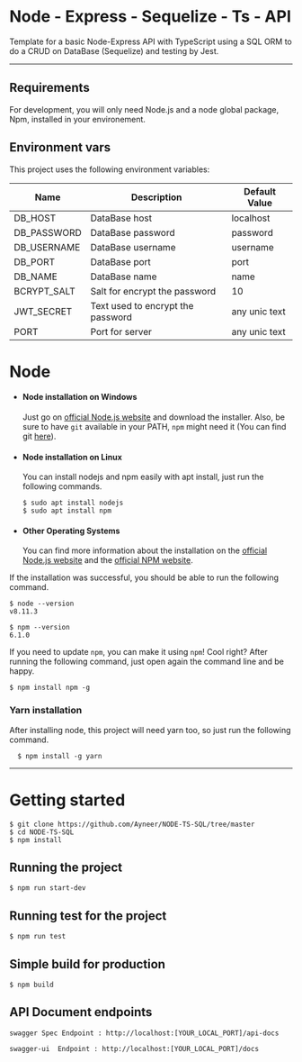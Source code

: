 # Node - Express - Sequelize - Ts - API

Template for a basic Node-Express API with TypeScript using a SQL ORM to do a CRUD on DataBase (Sequelize) and testing by Jest.

---
## Requirements

For development, you will only need Node.js and a node global package, Npm, installed in your environement.

## Environment vars

This project uses the following environment variables:

| Name                          | Description                         | Default Value                                  |
| ----------------------------- | ------------------------------------| -----------------------------------------------|
|DB_HOST           | DataBase host                            | localhost      |
|DB_PASSWORD       | DataBase password                        | password       |
|DB_USERNAME       | DataBase username                        | username       |
|DB_PORT           | DataBase port                            | port           |
|DB_NAME           | DataBase name                            | name           |
|BCRYPT_SALT       | Salt for encrypt the password            | 10             |
|JWT_SECRET        | Text used to encrypt the password        | any unic text  |
|PORT              | Port for server                          | any unic text  |

# Node
- #### Node installation on Windows

  Just go on [official Node.js website](https://nodejs.org/) and download the installer.
Also, be sure to have `git` available in your PATH, `npm` might need it (You can find git [here](https://git-scm.com/)).

- #### Node installation on Linux

  You can install nodejs and npm easily with apt install, just run the following commands.

      $ sudo apt install nodejs
      $ sudo apt install npm

- #### Other Operating Systems
  You can find more information about the installation on the [official Node.js website](https://nodejs.org/) and the [official NPM website](https://npmjs.org/).

If the installation was successful, you should be able to run the following command.

    $ node --version
    v8.11.3

    $ npm --version
    6.1.0

If you need to update `npm`, you can make it using `npm`! Cool right? After running the following command, just open again the command line and be happy.

    $ npm install npm -g

###
### Yarn installation
  After installing node, this project will need yarn too, so just run the following command.

      $ npm install -g yarn

---

# Getting started

    $ git clone https://github.com/Ayneer/NODE-TS-SQL/tree/master
    $ cd NODE-TS-SQL
    $ npm install

## Running the project

    $ npm run start-dev

## Running test for the project

    $ npm run test

## Simple build for production

    $ npm build

## API Document endpoints
    
    swagger Spec Endpoint : http://localhost:[YOUR_LOCAL_PORT]/api-docs 

    swagger-ui  Endpoint : http://localhost:[YOUR_LOCAL_PORT]/docs